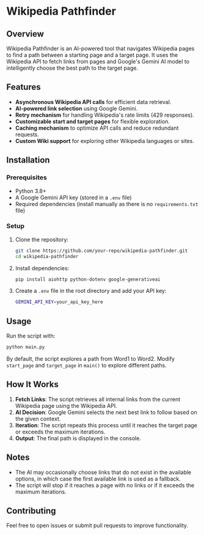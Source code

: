 # Wikipedia Pathfinder

## Overview
Wikipedia Pathfinder is an AI-powered tool that navigates Wikipedia pages to find a path between a starting page and a target page. It uses the Wikipedia API to fetch links from pages and Google's Gemini AI model to intelligently choose the best path to the target page.

## Features
- **Asynchronous Wikipedia API calls** for efficient data retrieval.
- **AI-powered link selection** using Google Gemini.
- **Retry mechanism** for handling Wikipedia's rate limits (429 responses).
- **Customizable start and target pages** for flexible exploration.
- **Caching mechanism** to optimize API calls and reduce redundant requests.
- **Custom Wiki support** for exploring other Wikipedia languages or sites.
## Installation
### Prerequisites
- Python 3.8+
- A Google Gemini API key (stored in a `.env` file)
- Required dependencies (install manually as there is no `requirements.txt` file)

### Setup
1. Clone the repository:
   ```sh
   git clone https://github.com/your-repo/wikipedia-pathfinder.git
   cd wikipedia-pathfinder
   ```
2. Install dependencies:
   ```sh
   pip install aiohttp python-dotenv google-generativeai
   ```
3. Create a `.env` file in the root directory and add your API key:
   ```sh
   GEMINI_API_KEY=your_api_key_here
   ```

## Usage
Run the script with:
```sh
python main.py
```

By default, the script explores a path from Word1 to Word2. Modify `start_page` and `target_page` in `main()` to explore different paths.

## How It Works
1. **Fetch Links**: The script retrieves all internal links from the current Wikipedia page using the Wikipedia API.
2. **AI Decision**: Google Gemini selects the next best link to follow based on the given context.
3. **Iteration**: The script repeats this process until it reaches the target page or exceeds the maximum iterations.
4. **Output**: The final path is displayed in the console.

## Notes
- The AI may occasionally choose links that do not exist in the available options, in which case the first available link is used as a fallback.
- The script will stop if it reaches a page with no links or if it exceeds the maximum iterations.

## Contributing
Feel free to open issues or submit pull requests to improve functionality.